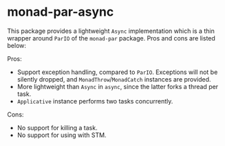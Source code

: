# monad-par-async

This package provides a lightweight `Async` implementation which is a thin wrapper around `ParIO` of the `monad-par` package. Pros and cons are listed below:

Pros:

* Support exception handling, compared to `ParIO`. Exceptions will not be silently dropped, and `MonadThrow`/`MonadCatch` instances are provided.
* More lightweight than `Async` in `async`, since the latter forks a thread per task.
* `Applicative` instance performs two tasks concurrently.

Cons:

* No support for killing a task.
* No support for using with STM.
